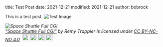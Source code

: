 title: Test Post
date: 2021-12-21
modified: 2021-12-21
author: bobrock

This is a test post. ![Test Image][test-img]

[test-img]: {static}/images/test.png

<p style="font-size: 0.9rem;font-style: italic;"><img style="display: block;" src="https://mir-s3-cdn-cf.behance.net/project_modules/1400/48c49179955981.5cd2f702ac33f.png" alt="Space Shuttle Full CGI"><a href="https://www.behance.net/gallery/79955981/Space-Shuttle-Full-CGI">"Space Shuttle Full CGI"</a><span> by <span>Rémy Trappier</span></span> is licensed under <a href="https://creativecommons.org/licenses/by-nc-nd/4.0/?ref=openverse&atype=html" style="margin-right: 5px;">CC BY-NC-ND 4.0</a><a href="https://creativecommons.org/licenses/by-nc-nd/4.0/?ref=openverse&atype=html" target="_blank" rel="noopener noreferrer" style="display: inline-block;white-space: none;margin-top: 2px;margin-left: 3px;height: 22px !important;"><img style="height: inherit;margin-right: 3px;display: inline-block;" src="https://search.creativecommons.org/static/img/cc_icon.svg?image_id=178d8552-2f0a-4067-9ae7-409e0fcf57de" /><img style="height: inherit;margin-right: 3px;display: inline-block;" src="https://search.creativecommons.org/static/img/cc-by_icon.svg" /><img style="height: inherit;margin-right: 3px;display: inline-block;" src="https://search.creativecommons.org/static/img/cc-nc_icon.svg" /><img style="height: inherit;margin-right: 3px;display: inline-block;" src="https://search.creativecommons.org/static/img/cc-nd_icon.svg" /></a></p>